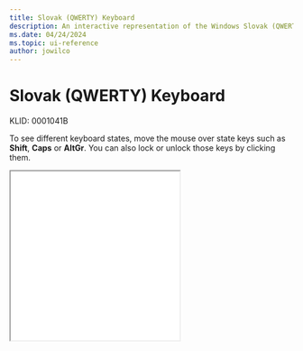```yaml
---
title: Slovak (QWERTY) Keyboard
description: An interactive representation of the Windows Slovak (QWERTY) keyboard. To see different keyboard states, click or move the mouse over the state keys.
ms.date: 04/24/2024
ms.topic: ui-reference
author: jowilco
---
```


# Slovak (QWERTY) Keyboard

KLID: 0001041B

To see different keyboard states, move the mouse over state keys such as **Shift**, **Caps** or **AltGr**. You can also lock or unlock those keys by clicking them.

<iframe src="kbdsl1.html" height="300"></iframe>
